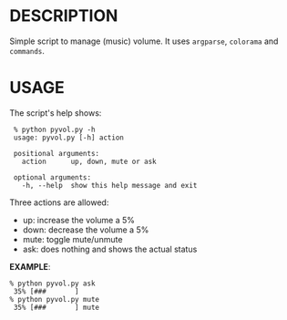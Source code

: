 # DESCRIPTION

Simple script to manage (music) volume. It uses `argparse`, `colorama` and `commands`.

# USAGE

The script's help shows:

     % python pyvol.py -h
     usage: pyvol.py [-h] action

     positional arguments:
       action      up, down, mute or ask

     optional arguments:
       -h, --help  show this help message and exit

Three actions are allowed:

 * up: increase the volume a 5%
 * down: decrease the volume a 5%
 * mute: toggle mute/unmute
 * ask: does nothing and shows the actual status

 __EXAMPLE__:

    % python pyvol.py ask
     35% [###       ] 
    % python pyvol.py mute
     35% [###       ] mute

